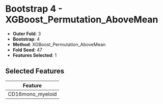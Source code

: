# Bootstrap 4 - XGBoost_Permutation_AboveMean

- **Outer Fold**: 3
- **Bootstrap**: 4
- **Method**: XGBoost_Permutation_AboveMean
- **Fold Seed**: 47
- **Features Selected**: 1

## Selected Features

| Feature |
|---------|
| CD16mono_myeloid |
